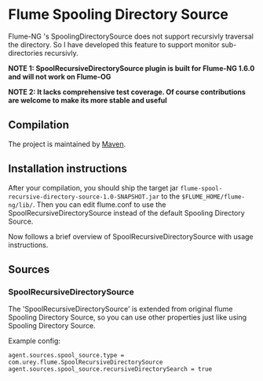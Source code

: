 # Flume Spooling Directory Source

Flume-NG 's SpoolingDirectorySource does not support recursivly traversal the directory. So I have developed this feature to support monitor sub-directories recursivly.

**NOTE 1: SpoolRecursiveDirectorySource plugin is built for Flume-NG 1.6.0 and will not work on Flume-OG**

**NOTE 2: It lacks comprehensive test coverage. Of course contributions are welcome to make its more stable and useful**

## Compilation

The project is maintained by [Maven](http://maven.apache.org/).

## Installation instructions

After your compilation, you should ship the target jar `flume-spool-recursive-directory-source-1.0-SNAPSHOT.jar` to the `$FLUME_HOME/flume-ng/lib/`. Then you can edit flume.conf to use the SpoolRecursiveDirectorySource instead of the default Spooling Directory Source.

Now follows a brief overview of SpoolRecursiveDirectorySource with usage instructions.

## Sources

### SpoolRecursiveDirectorySource

The 'SpoolRecursiveDirectorySource' is extended from original flume Spooling Directory Source, so you can use other properties just like using Spooling Directory Source.

Example config:

```
agent.sources.spool_source.type = com.urey.flume.SpoolRecursiveDirectorySource
agent.sources.spool_source.recursiveDirectorySearch = true
```










